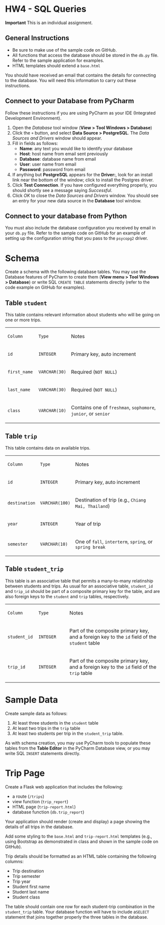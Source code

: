 # HW4 - SQL Queries

**Important** This is an individual assignment.

## General Instructions

-   Be sure to make use of the sample code on GitHub.
-   All functions that access the database should be stored in the
    `db.py` file. Refer to the sample application for examples.
-   HTML templates should extend a `base.html`

You should have received an email that contains the details
for connecting to the database.
You will need this information to carry out these instructions. 

## Connect to your Database from PyCharm

Follow these instructions if you are using PyCharm as
your IDE (Integrated Development Environment).

1. Open the *Database* tool window (**View > Tool Windows > Database**)
1. Click the `+` button, and select **Data Source > PostgreSQL**. The *Data
    Sources and Drivers* window should appear.
1. Fill in fields as follows:
   - **Name**: any text you would like to identify your database
   - **Host**: host name from email sent previously
   - **Database**: database name from email
   - **User**: user name from email
   - **Password**: password from email
1. If anything but **PostgreSQL** appears for the **Driver:**,
   look for an install link near the bottom of the window;
   click to install the Postgres driver.
1. Click **Test Connection**. If you have configured everything
   properly, you should shortly see a message saying *Successful*.
1. Click *OK* to close the *Data Sources and Drivers* window.
   You should see an entry for your new data source
   in the **Database** tool window.

## Connect to your database from Python

You must also include the database configuration
you received by email in your `db.py` file.
Refer to the sample code on GitHub
for an example of setting up the configuration
string that you pass to the `psycopg2` driver.


Schema
======

Create a schema with the following database tables. You may use the
Database features of PyCharm to create them 
(**View menu > Tool Windows > Database**) 
or write SQL `CREATE TABLE` statements directly (refer to the
code example on GitHub for examples).

Table `student`
---------------

This table contains relevant information about students who will be
going on one or more trips.

<table>
<colgroup>
<col style="width: 20%" />
<col style="width: 20%" />
<col style="width: 60%" />
</colgroup>
<tbody>
<tr class="odd">
<td><p><code>Column</code></p></td>
<td><p><code>Type</code></p></td>
<td><p>Notes</p></td>
</tr>
<tr class="even">
<td><p><code>id</code></p></td>
<td><p><code>INTEGER</code></p></td>
<td><p>Primary key, auto increment</p></td>
</tr>
<tr class="odd">
<td><p><code>first_name</code></p></td>
<td><p><code>VARCHAR(30)</code></p></td>
<td><p>Required (<code>NOT NULL</code>)</p></td>
</tr>
<tr class="even">
<td><p><code>last_name</code></p></td>
<td><p><code>VARCHAR(30)</code></p></td>
<td><p>Required (<code>NOT NULL</code>)</p></td>
</tr>
<tr class="odd">
<td><p><code>class</code></p></td>
<td><p><code>VARCHAR(10)</code></p></td>
<td><p>Contains one of <code>freshman</code>, <code>sophomore</code>, <code>junior</code>, or <code>senior</code></p></td>
</tr>
</tbody>
</table>

Table `trip`
------------

This table contains data on available trips.

<table>
<colgroup>
<col style="width: 20%" />
<col style="width: 20%" />
<col style="width: 60%" />
</colgroup>
<tbody>
<tr class="odd">
<td><p><code>Column</code></p></td>
<td><p><code>Type</code></p></td>
<td><p>Notes</p></td>
</tr>
<tr class="even">
<td><p><code>id</code></p></td>
<td><p><code>INTEGER</code></p></td>
<td><p>Primary key, auto increment</p></td>
</tr>
<tr class="odd">
<td><p><code>destination</code></p></td>
<td><p><code>VARCHAR(100)</code></p></td>
<td><p>Destination of trip (e.g., <code>Chiang Mai, Thailand</code>)</p></td>
</tr>
<tr class="even">
<td><p><code>year</code></p></td>
<td><p><code>INTEGER</code></p></td>
<td><p>Year of trip</p></td>
</tr>
<tr class="odd">
<td><p><code>semester</code></p></td>
<td><p><code>VARCHAR(10)</code></p></td>
<td><p>One of <code>fall</code>, <code>interterm</code>, <code>spring</code>, or <code>spring break</code></p></td>
</tr>
</tbody>
</table>

Table `student_trip`
--------------------

This table is an associative table that permits a many-to-many
relatinship between students and trips. As usual for an associative
table, `student_id` and `trip_id` should be part of a composite primary
key for the table, and are also foreign keys to the `student` and `trip`
tables, respectively.

<table>
<colgroup>
<col style="width: 20%" />
<col style="width: 20%" />
<col style="width: 60%" />
</colgroup>
<tbody>
<tr class="odd">
<td><p><code>Column</code></p></td>
<td><p><code>Type</code></p></td>
<td><p>Notes</p></td>
</tr>
<tr class="even">
<td><p><code>student_id</code></p></td>
<td><p><code>INTEGER</code></p></td>
<td><p>Part of the composite primary key, and a foreign key to the <code>id</code> field of the <code>student</code> table</p></td>
</tr>
<tr class="odd">
<td><p><code>trip_id</code></p></td>
<td><p><code>INTEGER</code></p></td>
<td><p>Part of the composite primary key, and a foreign key to the <code>id</code> field of the <code>trip</code> table</p></td>
</tr>
</tbody>
</table>

Sample Data
===========

Create sample data as follows:

1.  At least three students in the `student` table
1.  At least two trips in the `trip` table
1.  At least two students per trip in the `student_trip` table.

As with schema creation, you may use PyCharm tools to populate these
tables from the **Table Editor** in the PyCharm Database view, 
or you may write SQL `INSERT` statements directly.

Trip Page
=========

Create a Flask web application that includes the following:

- a route (`/trips`)
- view function (`trip_report`)
- HTML page (`trip-report.html`)
- database function (`db.trip_report`) 

Your application should render (create and display)
a page showing the details of all trips in the database. 

Add some styling to the `base.html` and `trip-report.html`
templates (e.g., using Bootstrap as demonstrated in class
and shown in the sample code on GitHub).

Trip details should be formatted as an HTML table
containing the following columns:

- Trip destination
- Trip semester
- Trip year
- Student first name
- Student last name
- Student class

The table should contain one row for each student-trip combination 
in the `student_trip` table. 
Your database function will have to include a`SELECT` statement 
that joins together properly the three tables in the database.
